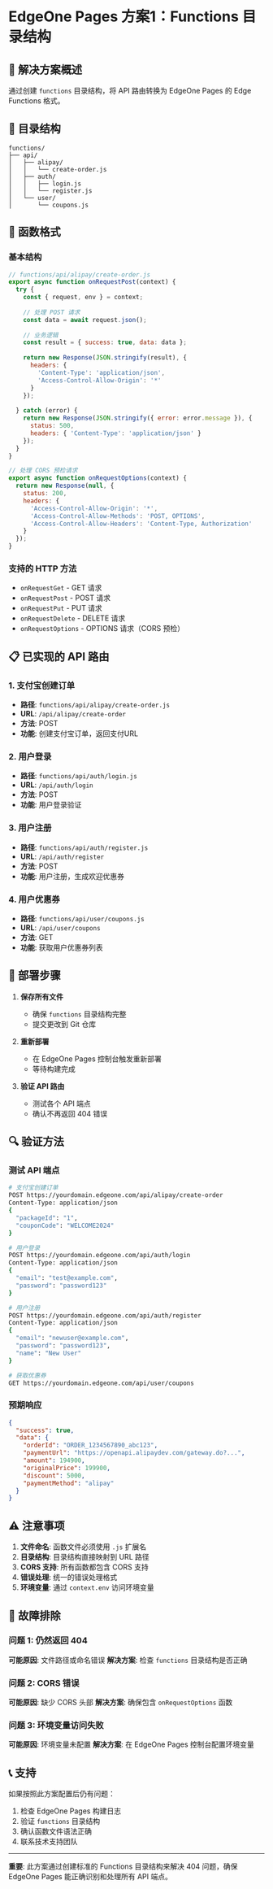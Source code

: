 # EdgeOne Pages 方案1：Functions 目录结构

## 🎯 解决方案概述

通过创建 `functions` 目录结构，将 API 路由转换为 EdgeOne Pages 的 Edge Functions 格式。

## 📁 目录结构

```
functions/
├── api/
│   ├── alipay/
│   │   └── create-order.js
│   ├── auth/
│   │   ├── login.js
│   │   └── register.js
│   └── user/
│       └── coupons.js
```

## 🔧 函数格式

### 基本结构
```javascript
// functions/api/alipay/create-order.js
export async function onRequestPost(context) {
  try {
    const { request, env } = context;
    
    // 处理 POST 请求
    const data = await request.json();
    
    // 业务逻辑
    const result = { success: true, data: data };
    
    return new Response(JSON.stringify(result), {
      headers: {
        'Content-Type': 'application/json',
        'Access-Control-Allow-Origin': '*'
      }
    });
    
  } catch (error) {
    return new Response(JSON.stringify({ error: error.message }), {
      status: 500,
      headers: { 'Content-Type': 'application/json' }
    });
  }
}

// 处理 CORS 预检请求
export async function onRequestOptions(context) {
  return new Response(null, {
    status: 200,
    headers: {
      'Access-Control-Allow-Origin': '*',
      'Access-Control-Allow-Methods': 'POST, OPTIONS',
      'Access-Control-Allow-Headers': 'Content-Type, Authorization'
    }
  });
}
```

### 支持的 HTTP 方法
- `onRequestGet` - GET 请求
- `onRequestPost` - POST 请求
- `onRequestPut` - PUT 请求
- `onRequestDelete` - DELETE 请求
- `onRequestOptions` - OPTIONS 请求（CORS 预检）

## 📋 已实现的 API 路由

### 1. 支付宝创建订单
- **路径**: `functions/api/alipay/create-order.js`
- **URL**: `/api/alipay/create-order`
- **方法**: POST
- **功能**: 创建支付宝订单，返回支付URL

### 2. 用户登录
- **路径**: `functions/api/auth/login.js`
- **URL**: `/api/auth/login`
- **方法**: POST
- **功能**: 用户登录验证

### 3. 用户注册
- **路径**: `functions/api/auth/register.js`
- **URL**: `/api/auth/register`
- **方法**: POST
- **功能**: 用户注册，生成欢迎优惠券

### 4. 用户优惠券
- **路径**: `functions/api/user/coupons.js`
- **URL**: `/api/user/coupons`
- **方法**: GET
- **功能**: 获取用户优惠券列表

## 🚀 部署步骤

1. **保存所有文件**
   - 确保 `functions` 目录结构完整
   - 提交更改到 Git 仓库

2. **重新部署**
   - 在 EdgeOne Pages 控制台触发重新部署
   - 等待构建完成

3. **验证 API 路由**
   - 测试各个 API 端点
   - 确认不再返回 404 错误

## 🔍 验证方法

### 测试 API 端点
```bash
# 支付宝创建订单
POST https://yourdomain.edgeone.com/api/alipay/create-order
Content-Type: application/json
{
  "packageId": "1",
  "couponCode": "WELCOME2024"
}

# 用户登录
POST https://yourdomain.edgeone.com/api/auth/login
Content-Type: application/json
{
  "email": "test@example.com",
  "password": "password123"
}

# 用户注册
POST https://yourdomain.edgeone.com/api/auth/register
Content-Type: application/json
{
  "email": "newuser@example.com",
  "password": "password123",
  "name": "New User"
}

# 获取优惠券
GET https://yourdomain.edgeone.com/api/user/coupons
```

### 预期响应
```json
{
  "success": true,
  "data": {
    "orderId": "ORDER_1234567890_abc123",
    "paymentUrl": "https://openapi.alipaydev.com/gateway.do?...",
    "amount": 194900,
    "originalPrice": 199900,
    "discount": 5000,
    "paymentMethod": "alipay"
  }
}
```

## ⚠️ 注意事项

1. **文件命名**: 函数文件必须使用 `.js` 扩展名
2. **目录结构**: 目录结构直接映射到 URL 路径
3. **CORS 支持**: 所有函数都包含 CORS 支持
4. **错误处理**: 统一的错误处理格式
5. **环境变量**: 通过 `context.env` 访问环境变量

## 🔧 故障排除

### 问题 1: 仍然返回 404
**可能原因**: 文件路径或命名错误
**解决方案**: 检查 `functions` 目录结构是否正确

### 问题 2: CORS 错误
**可能原因**: 缺少 CORS 头部
**解决方案**: 确保包含 `onRequestOptions` 函数

### 问题 3: 环境变量访问失败
**可能原因**: 环境变量未配置
**解决方案**: 在 EdgeOne Pages 控制台配置环境变量

## 📞 支持

如果按照此方案配置后仍有问题：
1. 检查 EdgeOne Pages 构建日志
2. 验证 `functions` 目录结构
3. 确认函数文件语法正确
4. 联系技术支持团队

---

**重要**: 此方案通过创建标准的 Functions 目录结构来解决 404 问题，确保 EdgeOne Pages 能正确识别和处理所有 API 端点。
